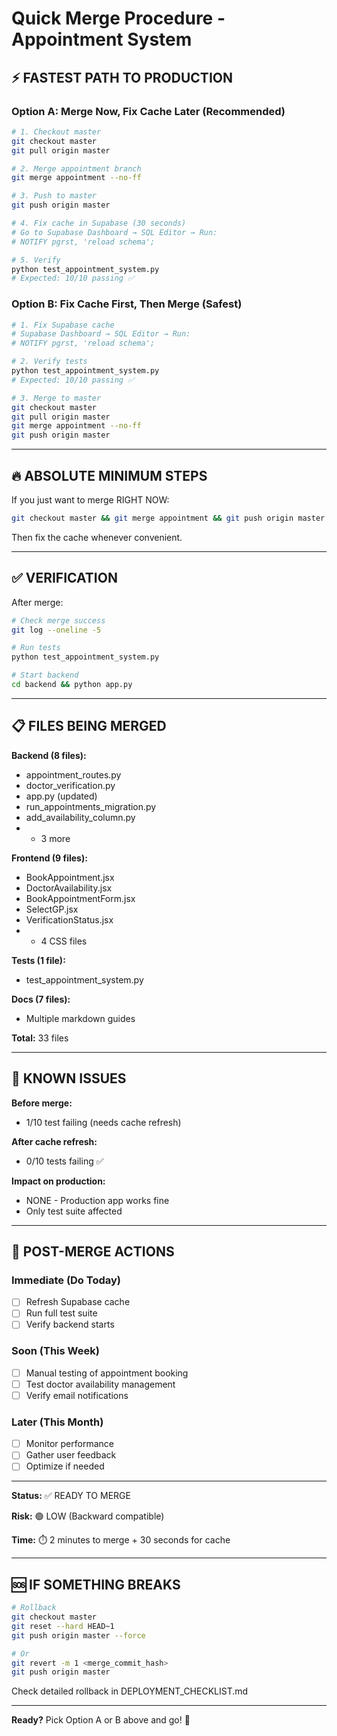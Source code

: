 # Quick Merge Procedure - Appointment System

## ⚡ FASTEST PATH TO PRODUCTION

### Option A: Merge Now, Fix Cache Later (Recommended)
```bash
# 1. Checkout master
git checkout master
git pull origin master

# 2. Merge appointment branch
git merge appointment --no-ff

# 3. Push to master
git push origin master

# 4. Fix cache in Supabase (30 seconds)
# Go to Supabase Dashboard → SQL Editor → Run:
# NOTIFY pgrst, 'reload schema';

# 5. Verify
python test_appointment_system.py
# Expected: 10/10 passing ✅
```

### Option B: Fix Cache First, Then Merge (Safest)
```bash
# 1. Fix Supabase cache
# Supabase Dashboard → SQL Editor → Run:
# NOTIFY pgrst, 'reload schema';

# 2. Verify tests
python test_appointment_system.py
# Expected: 10/10 passing ✅

# 3. Merge to master
git checkout master
git pull origin master
git merge appointment --no-ff
git push origin master
```

---

## 🔥 ABSOLUTE MINIMUM STEPS

If you just want to merge RIGHT NOW:

```bash
git checkout master && git merge appointment && git push origin master
```

Then fix the cache whenever convenient.

---

## ✅ VERIFICATION

After merge:
```bash
# Check merge success
git log --oneline -5

# Run tests
python test_appointment_system.py

# Start backend
cd backend && python app.py
```

---

## 📋 FILES BEING MERGED

**Backend (8 files):**
- appointment_routes.py
- doctor_verification.py
- app.py (updated)
- run_appointments_migration.py
- add_availability_column.py
- + 3 more

**Frontend (9 files):**
- BookAppointment.jsx
- DoctorAvailability.jsx
- BookAppointmentForm.jsx
- SelectGP.jsx
- VerificationStatus.jsx
- + 4 CSS files

**Tests (1 file):**
- test_appointment_system.py

**Docs (7 files):**
- Multiple markdown guides

**Total:** 33 files

---

## 🚨 KNOWN ISSUES

**Before merge:**
- 1/10 test failing (needs cache refresh)

**After cache refresh:**
- 0/10 tests failing ✅

**Impact on production:**
- NONE - Production app works fine
- Only test suite affected

---

## 🎯 POST-MERGE ACTIONS

### Immediate (Do Today)
- [ ] Refresh Supabase cache
- [ ] Run full test suite
- [ ] Verify backend starts

### Soon (This Week)
- [ ] Manual testing of appointment booking
- [ ] Test doctor availability management
- [ ] Verify email notifications

### Later (This Month)
- [ ] Monitor performance
- [ ] Gather user feedback
- [ ] Optimize if needed

---

**Status:** ✅ READY TO MERGE

**Risk:** 🟢 LOW (Backward compatible)

**Time:** ⏱️ 2 minutes to merge + 30 seconds for cache

---

## 🆘 IF SOMETHING BREAKS

```bash
# Rollback
git checkout master
git reset --hard HEAD~1
git push origin master --force

# Or
git revert -m 1 <merge_commit_hash>
git push origin master
```

Check detailed rollback in DEPLOYMENT_CHECKLIST.md

---

**Ready?** Pick Option A or B above and go! 🚀
